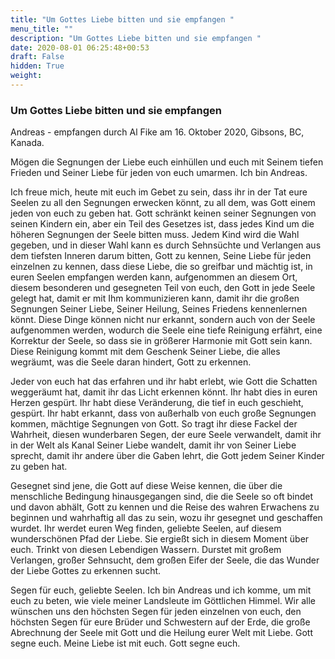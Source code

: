```yaml
---
title: "Um Gottes Liebe bitten und sie empfangen "
menu_title: ""
description: "Um Gottes Liebe bitten und sie empfangen "
date: 2020-08-01 06:25:48+00:53
draft: False
hidden: True
weight:
---
```

### Um Gottes Liebe bitten und sie empfangen

Andreas - empfangen durch Al Fike am 16. Oktober 2020, Gibsons, BC, Kanada.

Mögen die Segnungen der Liebe euch einhüllen und euch mit Seinem tiefen Frieden und Seiner Liebe für jeden von euch umarmen. Ich bin Andreas.

Ich freue mich, heute mit euch im Gebet zu sein, dass ihr in der Tat eure Seelen zu all den Segnungen erwecken könnt, zu all dem, was Gott einem jeden von euch zu geben hat. Gott schränkt keinen seiner Segnungen von seinen Kindern ein, aber ein Teil des Gesetzes ist, dass jedes Kind um die höheren Segnungen der Seele bitten muss. Jedem Kind wird die Wahl gegeben, und in dieser Wahl kann es durch Sehnsüchte und Verlangen aus dem tiefsten Inneren darum bitten, Gott zu kennen, Seine Liebe für jeden einzelnen zu kennen, dass diese Liebe, die so greifbar und mächtig ist, in euren Seelen empfangen werden kann, aufgenommen an diesem Ort, diesem besonderen und gesegneten Teil von euch, den Gott in jede Seele gelegt hat, damit er mit Ihm kommunizieren kann, damit ihr die großen Segnungen Seiner Liebe, Seiner Heilung, Seines Friedens kennenlernen könnt. Diese Dinge können nicht nur erkannt, sondern auch von der Seele aufgenommen werden, wodurch die Seele eine tiefe Reinigung erfährt, eine Korrektur der Seele, so dass sie in größerer Harmonie mit Gott sein kann. Diese Reinigung kommt mit dem Geschenk Seiner Liebe, die alles wegräumt, was die Seele daran hindert, Gott zu erkennen.

Jeder von euch hat das erfahren und ihr habt erlebt, wie Gott die Schatten weggeräumt hat, damit ihr das Licht erkennen könnt. Ihr habt dies in euren Herzen gespürt. Ihr habt diese Veränderung, die tief in euch geschieht, gespürt. Ihr habt erkannt, dass von außerhalb von euch große Segnungen kommen, mächtige Segnungen von Gott. So tragt ihr diese Fackel der Wahrheit, diesen wunderbaren Segen, der eure Seele verwandelt, damit ihr in der Welt als Kanal Seiner Liebe wandelt, damit ihr von Seiner Liebe sprecht, damit ihr andere über die Gaben lehrt, die Gott jedem Seiner Kinder zu geben hat.

Gesegnet sind jene, die Gott auf diese Weise kennen, die über die menschliche Bedingung hinausgegangen sind, die die Seele so oft bindet und davon abhält, Gott zu kennen und die Reise des wahren Erwachens zu beginnen und wahrhaftig all das zu sein, wozu ihr gesegnet und geschaffen wurdet. Ihr werdet euren Weg finden, geliebte Seelen, auf diesem wunderschönen Pfad der Liebe. Sie ergießt sich in diesem Moment über euch. Trinkt von diesen Lebendigen Wassern. Durstet mit großem Verlangen, großer Sehnsucht, dem großen Eifer der Seele, die das Wunder der Liebe Gottes zu erkennen sucht.

Segen für euch, geliebte Seelen. Ich bin Andreas und ich komme, um mit euch zu beten, wie viele meiner Landsleute im Göttlichen Himmel. Wir alle wünschen uns den höchsten Segen für jeden einzelnen von euch, den höchsten Segen für eure Brüder und Schwestern auf der Erde, die große Abrechnung der Seele mit Gott und die Heilung eurer Welt mit Liebe. Gott segne euch. Meine Liebe ist mit euch. Gott segne euch.
